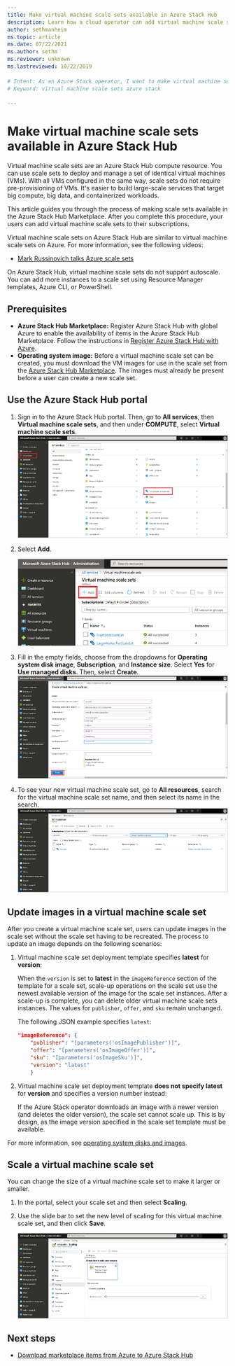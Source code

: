 ```yaml
---
title: Make virtual machine scale sets available in Azure Stack Hub 
description: Learn how a cloud operator can add virtual machine scale sets to Azure Stack Hub Marketplace.
author: sethmanheim
ms.topic: article
ms.date: 07/22/2021
ms.author: sethm
ms.reviewer: unknown
ms.lastreviewed: 10/22/2019

# Intent: As an Azure Stack operator, I want to make virtual machine scale sets available in Azure Stack so I can deploy and manage a set of identical VMs.
# Keyword: virtual machine scale sets azure stack

---
```



# Make virtual machine scale sets available in Azure Stack Hub

Virtual machine scale sets are an Azure Stack Hub compute resource. You can use scale sets to deploy and manage a set of identical virtual machines (VMs). With all VMs configured in the same way, scale sets do not require pre-provisioning of VMs. It's easier to build large-scale services that target big compute, big data, and containerized workloads.

This article guides you through the process of making scale sets available in the Azure Stack Hub Marketplace. After you complete this procedure, your users can add virtual machine scale sets to their subscriptions.

Virtual machine scale sets on Azure Stack Hub are similar to virtual machine scale sets on Azure. For more information, see the following videos:

* [Mark Russinovich talks Azure scale sets](https://channel9.msdn.com/Blogs/Regular-IT-Guy/Mark-Russinovich-Talks-Azure-Scale-Sets/)

On Azure Stack Hub, virtual machine scale sets do not support autoscale. You can add more instances to a scale set using Resource Manager templates, Azure CLI, or PowerShell.

## Prerequisites

* **Azure Stack Hub Marketplace:** Register Azure Stack Hub with global Azure to enable the availability of items in the Azure Stack Hub Marketplace. Follow the instructions in [Register Azure Stack Hub with Azure](azure-stack-registration.md).
* **Operating system image:** Before a virtual machine scale set can be created, you must download the VM images for use in the scale set from the [Azure Stack Hub Marketplace](azure-stack-download-azure-marketplace-item.md). The images must already be present before a user can create a new scale set.

## Use the Azure Stack Hub portal

1. Sign in to the Azure Stack Hub portal. Then, go to **All services**, then **Virtual machine scale sets**, and then under **COMPUTE**, select **Virtual machine scale sets**.
   [![Select virtual machine scale sets](media/azure-stack-compute-add-scalesets/all-services-small.png)](media/azure-stack-compute-add-scalesets/all-services.png#lightbox)

2. Select **Add**.

   ![Create a virtual machine scale set](media/azure-stack-compute-add-scalesets/create-scale-set.png)

3. Fill in the empty fields, choose from the dropdowns for **Operating system disk image**, **Subscription**, and **Instance size**. Select **Yes** for **Use managed disks**. Then, select **Create**.
    [![Configure and create virtual machine scale sets](media/azure-stack-compute-add-scalesets/create-small.png)](media/azure-stack-compute-add-scalesets/create.png#lightbox)

4. To see your new virtual machine scale set, go to **All resources**, search for the virtual machine scale set name, and then select its name in the search.
   [![View the virtual machine scale set](media/azure-stack-compute-add-scalesets/search-small.png)](media/azure-stack-compute-add-scalesets/search.png#lightbox)

## Update images in a virtual machine scale set

After you create a virtual machine scale set, users can update images in the scale set without the scale set having to be recreated. The process to update an image depends on the following scenarios:

1. Virtual machine scale set deployment template specifies **latest** for **version**:  

   When the `version` is set to **latest** in the `imageReference` section of the template for a scale set, scale-up operations on the scale set use the newest available version of the image for the scale set instances. After a scale-up is complete, you can delete older virtual machine scale sets instances. The values for `publisher`, `offer`, and `sku` remain unchanged.

   The following JSON example specifies `latest`:  

    ```json  
    "imageReference": {
        "publisher": "[parameters('osImagePublisher')]",
        "offer": "[parameters('osImageOffer')]",
        "sku": "[parameters('osImageSku')]",
        "version": "latest"
        }
    ```

2. Virtual machine scale set deployment template **does not specify latest** for **version** and specifies a version number instead:  

    If the Azure Stack operator downloads an image with a newer version (and deletes the older version), the scale set cannot scale up. This is by design, as the image version specified in the scale set template must be available.  

For more information, see [operating system disks and images](../user/azure-stack-compute-overview.md#operating-system-disks-and-images).  

## Scale a virtual machine scale set

You can change the size of a virtual machine scale set to make it larger or smaller.

1. In the portal, select your scale set and then select **Scaling**.

2. Use the slide bar to set the new level of scaling for this virtual machine scale set, and then click **Save**.

     [![Scale the virtual machine set](media/azure-stack-compute-add-scalesets/scale-small.png)](media/azure-stack-compute-add-scalesets/scale.png#lightbox)

## Next steps

* [Download marketplace items from Azure to Azure Stack Hub](azure-stack-download-azure-marketplace-item.md)

